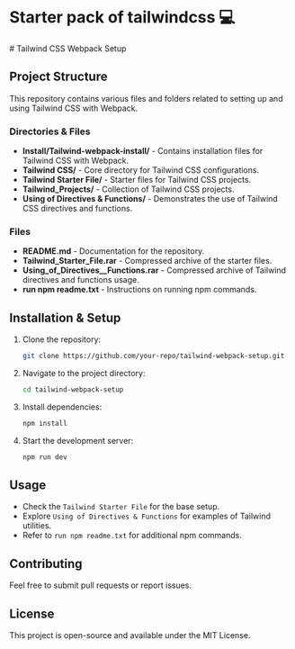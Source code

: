 <h1>Starter pack of tailwindcss 💻</h1>
# Tailwind CSS Webpack Setup

## Project Structure

This repository contains various files and folders related to setting up and using Tailwind CSS with Webpack.

### **Directories & Files**

- **Install/Tailwind-webpack-install/** - Contains installation files for Tailwind CSS with Webpack.
- **Tailwind CSS/** - Core directory for Tailwind CSS configurations.
- **Tailwind Starter File/** - Starter files for Tailwind CSS projects.
- **Tailwind_Projects/** - Collection of Tailwind CSS projects.
- **Using of Directives & Functions/** - Demonstrates the use of Tailwind CSS directives and functions.

### **Files**

- **README.md** - Documentation for the repository.
- **Tailwind_Starter_File.rar** - Compressed archive of the starter files.
- **Using_of_Directives__Functions.rar** - Compressed archive of Tailwind directives and functions usage.
- **run npm readme.txt** - Instructions on running npm commands.

## **Installation & Setup**

1. Clone the repository:
   ```sh
   git clone https://github.com/your-repo/tailwind-webpack-setup.git
   ```
2. Navigate to the project directory:
   ```sh
   cd tailwind-webpack-setup
   ```
3. Install dependencies:
   ```sh
   npm install
   ```
4. Start the development server:
   ```sh
   npm run dev
   ```

## **Usage**
- Check the `Tailwind Starter File` for the base setup.
- Explore `Using of Directives & Functions` for examples of Tailwind utilities.
- Refer to `run npm readme.txt` for additional npm commands.

## **Contributing**
Feel free to submit pull requests or report issues.

## **License**
This project is open-source and available under the MIT License.

